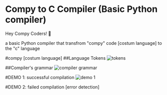 # Compy to C Compiler (Basic Python compiler)

Hey Compy Coders! 👋

a basic Python compiler that transfrom "compy" code [costum language] to the "c" language

#compy [costum language]
##Language Tokens
![tokens](https://github.com/yassinealoui/Python-Compiler/assets/81710553/05e73b56-c77c-4802-85ee-4de4be2a25dd)

##Compiler's grammar
![compiler grammar](https://github.com/yassinealoui/Python-Compiler/assets/81710553/0091d089-5c40-4d76-85db-8ea3d1510274)

#DEMO 1: successful compilation 
![demo 1](https://github.com/yassinealoui/Python-Compiler/assets/81710553/3977ad44-c6dc-4637-a7e0-b58fe4d1053b)

#DEMO 2: failed compilation [error detection]


